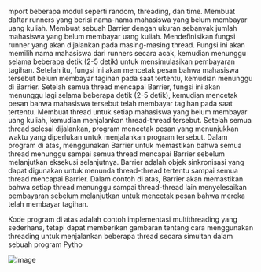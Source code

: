 mport beberapa modul seperti random, threading, dan time.
Membuat daftar runners yang berisi nama-nama mahasiswa yang belum membayar uang kuliah.
Membuat sebuah Barrier dengan ukuran sebanyak jumlah mahasiswa yang belum membayar uang kuliah.
Mendefinisikan fungsi runner yang akan dijalankan pada masing-masing thread. Fungsi ini akan memilih nama mahasiswa dari runners secara acak, kemudian menunggu selama beberapa detik (2-5 detik) untuk mensimulasikan pembayaran tagihan. Setelah itu, fungsi ini akan mencetak pesan bahwa mahasiswa tersebut belum membayar tagihan pada saat tertentu, kemudian menunggu di Barrier. Setelah semua thread mencapai Barrier, fungsi ini akan menunggu lagi selama beberapa detik (2-5 detik), kemudian mencetak pesan bahwa mahasiswa tersebut telah membayar tagihan pada saat tertentu.
Membuat thread untuk setiap mahasiswa yang belum membayar uang kuliah, kemudian menjalankan thread-thread tersebut. Setelah semua thread selesai dijalankan, program mencetak pesan yang menunjukkan waktu yang diperlukan untuk menjalankan program tersebut.
Dalam program di atas, menggunakan Barrier untuk memastikan bahwa semua thread menunggu sampai semua thread mencapai Barrier sebelum melanjutkan eksekusi selanjutnya. Barrier adalah objek sinkronisasi yang dapat digunakan untuk menunda thread-thread tertentu sampai semua thread mencapai Barrier. Dalam contoh di atas, Barrier akan memastikan bahwa setiap thread menunggu sampai thread-thread lain menyelesaikan pembayaran sebelum melanjutkan untuk mencetak pesan bahwa mereka telah membayar tagihan.

Kode program di atas adalah contoh implementasi multithreading yang sederhana, tetapi dapat memberikan gambaran tentang cara menggunakan threading untuk menjalankan beberapa thread secara simultan dalam sebuah program Pytho

![image](https://user-images.githubusercontent.com/61839170/226373284-66447d1f-a8d1-4d74-9075-ec6e75249fcf.png)
